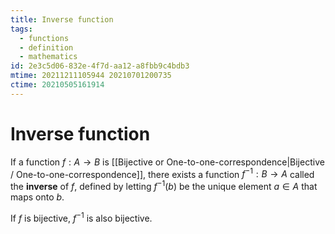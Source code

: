 ```yaml
---
title: Inverse function
tags:
  - functions
  - definition
  - mathematics
id: 2e3c5d06-832e-4f7d-aa12-a8fbb9c4bdb3
mtime: 20211211105944 20210701200735
ctime: 20210505161914
---
```


# Inverse function

If a function $f: A \rightarrow B$ is [[Bijective  or  One-to-one-correspondence|Bijective / One-to-one-correspondence]], there exists a function $f^{-1} : B \rightarrow A$ called the **inverse** of $f$, defined by letting $f^{-1}(b)$ be the unique element $a \in A$ that maps onto $b$.

If $f$ is bijective, $f^{-1}$ is also bijective.

